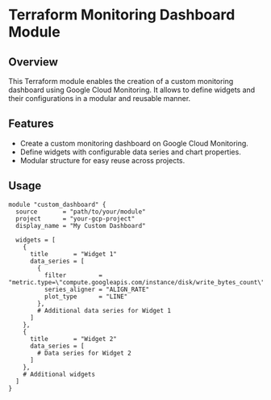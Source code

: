 # Terraform Monitoring Dashboard Module

## Overview

This Terraform module enables the creation of a custom monitoring dashboard using Google Cloud Monitoring. It allows to define widgets and their configurations in a modular and reusable manner.

## Features

- Create a custom monitoring dashboard on Google Cloud Monitoring.
- Define widgets with configurable data series and chart properties.
- Modular structure for easy reuse across projects.

## Usage

```hcl
module "custom_dashboard" {
  source       = "path/to/your/module"
  project      = "your-gcp-project"
  display_name = "My Custom Dashboard"

  widgets = [
    {
      title       = "Widget 1"
      data_series = [
        {
          filter         = "metric.type=\"compute.googleapis.com/instance/disk/write_bytes_count\""
          series_aligner = "ALIGN_RATE"
          plot_type      = "LINE"
        },
        # Additional data series for Widget 1
      ]
    },
    {
      title       = "Widget 2"
      data_series = [
        # Data series for Widget 2
      ]
    },
    # Additional widgets
  ]
}
